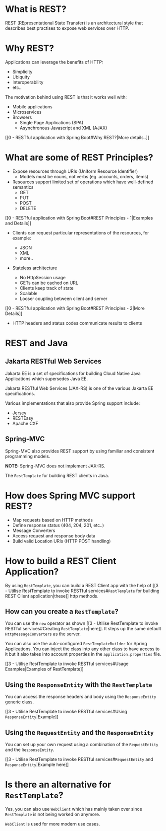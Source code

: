 # What is REST?

REST (REpresentational State Transfer) is an architectural style that describes best practises to expose web services over HTTP.

# Why REST?

Applications can leverage the benefits of HTTP:
- Simplicity
- Ubiquity
- Interoperability
- etc..

The motivation behind using REST is that it works well with:
- Mobile applications
- Microservices
- Browsers
	- Single Page Applications (SPA)
	- Asynchronous Javascript and XML (AJAX)

[[0 - RESTful application with Spring Boot#Why REST?|More details..]]
# What are some of REST Principles?

- Expose resources through URIs (Uniform Resource Identifier)
	- Models must be nouns, not verbs (eg. accounts, orders, items)
- Resources support limited set of operations which have well-defined semantics
	- GET
	- PUT
	- POST
	- DELETE

[[0 - RESTful application with Spring Boot#REST Principles - 1|Examples and Details]]

- Clients can request particular representations of the resources, for example:
	- JSON
	- XML
	- more..

- Stateless architecture
	- No HttpSession usage
	- GETs can be cached on URL
	- Clients keep track of state
	- Scalable
	- Looser coupling between client and server

[[0 - RESTful application with Spring Boot#REST Principles - 2|More Details]]

- HTTP headers and status codes communicate results to clients

# REST and Java

## Jakarta RESTful Web Services

Jakarta EE is a set of specifications for building Cloud Native Java Applications which supersedes Java EE.

Jakarta RESTful Web Services (JAX-RS) is one of the various Jakarta EE specifications.

Various implementations that also provide Spring support include:
- Jersey
- RESTEasy
- Apache CXF

## Spring-MVC

Spring-MVC also provides REST support by using familiar and consistent programming models.

**NOTE:** Spring-MVC does not implement JAX-RS.

The `RestTemplate` for building REST clients in Java.
# How does Spring MVC support REST?

- Map requests based on HTTP methods
- Define response status (404, 204, 201, etc..)
- Message Converters
- Access request and response body data
- Build valid Location URIs (HTTP POST handling)

# How to build a REST Client Application?

By using `RestTemplate`, you can build a REST Client app with the help of [[3 - Utilise RestTemplate to invoke RESTful services#`RestTemplate` for building REST Client application|these]] http methods.
## How can you create a `RestTemplate`?

You can use the `new` operator as shown [[3 - Utilise RestTemplate to invoke RESTful services#Creating `RestTemplate`|here]]. It steps up the same default `HttpMessageConverters` as the server.

You can also use the auto-configured `RestTemplateBuilder` for Spring Applications. You can inject the class into any other class to have access to it but it also takes into account properties in the `application.properties` file.

[[3 - Utilise RestTemplate to invoke RESTful services#Usage Examples|Examples of RestTemplate]]

## Using the `ResponseEntity` with the `RestTemplate`

You can access the response headers and body using the `ResponseEntity` generic class.

[[3 - Utilise RestTemplate to invoke RESTful services#Using `ResponseEntity`|Example]]

## Using the `RequestEntity` and the `ResponseEntity`

You can set up your own request using a combination of the `RequestEntity` and the `ResponseEntity`.

[[3 - Utilise RestTemplate to invoke RESTful services#`RequestEntity` and `ResponseEntity`|Example here]]


# Is there an alternative for `RestTemplate`?

Yes, you can also use `WebClient` which has mainly taken over since `RestTemplate` is not being worked on anymore.

`WebClient` is used for more modern use cases.
#
#
#